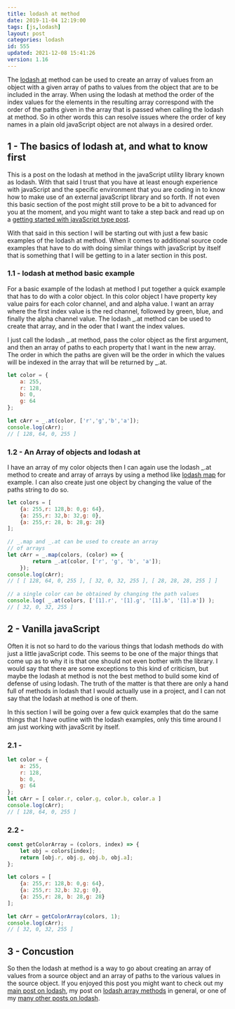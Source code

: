 ```yaml
---
title: lodash at method
date: 2019-11-04 12:19:00
tags: [js,lodash]
layout: post
categories: lodash
id: 555
updated: 2021-12-08 15:41:26
version: 1.16
---
```


The [lodash at](https://lodash.com/docs/4.17.15#at) method can be used to create an array of values from an object with a given array of paths to values from the object that are to be included in the array. When using the lodash at method the order of the index values for the elements in the resulting array correspond with the order of the paths given in the array that is passed when calling the lodash at method. So in other words this can resolve issues where the order of key names in a plain old javaScript object are not always in a desired order.

<!-- more -->

## 1 - The basics of lodash at, and what to know first

This is a post on the lodash at method in the javaScript utility library known as lodash. With that said I trust that you have at least enough experience with javaScript and the specific environment that you are coding in to know how to make use of an external javaScript library and so forth. If not even this basic section of the post might still prove to be a bit to advanced for you at the moment, and you might want to take a step back and read up on a [getting started with javaScript type post](/2018/11/27/js-getting-started/).

With that said in this section I will be starting out with just a few basic examples of the lodash at method. When it comes to additional source code examples that have to do with doing similar things with javaScript by itself that is something that I will be getting to in a later section in this post.

### 1.1 - lodash at method basic example

For a basic example of the lodash at method I put together a quick example that has to do with a color object. In this color object I have property key value pairs for each color channel, and and alpha value. I want an array where the first index value is the red channel, followed by green, blue, and finally the alpha channel value. The lodash \_.at method can be used to create that array, and in the oder that I want the index values.

I just call the lodash \_.at method, pass the color object as the first argument, and then an array of paths to each property that I want in the new array. The order in which the paths are given will be the order in which the values will be indexed in the array that will be returned by \_.at.

```js
let color = {
    a: 255,
    r: 128,
    b: 0,
    g: 64
};
 
let cArr = _.at(color, ['r','g','b','a']);
console.log(cArr);
// [ 128, 64, 0, 255 ]
```

### 1.2 - An Array of objects and lodash at

I have an array of my color objects then I can again use the lodash \_.at method to create and array of arrays by using a method like [lodash map](/2018/02/02/lodash_map/) for example. I can also create just one object by changing the value of the paths string to do so.

```js
let colors = [
    {a: 255,r: 128,b: 0,g: 64},
    {a: 255,r: 32,b: 32,g: 0},
    {a: 255,r: 28, b: 28,g: 28}
];
 
// _.map and _.at can be used to create an array
// of arrays
let cArr = _.map(colors, (color) => {
        return _.at(color, ['r', 'g', 'b', 'a']);
    });
console.log(cArr);
// [ [ 128, 64, 0, 255 ], [ 32, 0, 32, 255 ], [ 28, 28, 28, 255 ] ]
 
// a single color can be obtained by changing the path values
console.log( _.at(colors, ['[1].r', '[1].g', '[1].b', '[1].a']) );
// [ 32, 0, 32, 255 ]
```

## 2 - Vanilla javaScript

Often it is not so hard to do the various things that lodash methods do with just a little javaScript code. This seems to be one of the major things that come up as to why it is that one should not even bother with the library. I would say that there are some exceptions to this kind of criticism, but maybe the lodash at method is not the best method to build some kind of defense of using lodash. The truth of the matter is that there are only a hand full of methods in lodash that I would actually use in a project, and I can not say that the lodash at method is one of them.

In this section I will be going over a few quick examples that do the same things that I have outline with the lodash examples, only this time around I am just working with javaScrit by itself.

### 2.1 -

```js
let color = {
    a: 255,
    r: 128,
    b: 0,
    g: 64
};
let cArr = [ color.r, color.g, color.b, color.a ]
console.log(cArr);
// [ 128, 64, 0, 255 ]
```

### 2.2 - 

```js
const getColorArray = (colors, index) => {
    let obj = colors[index];
    return [obj.r, obj.g, obj.b, obj.a];
};
 
let colors = [
    {a: 255,r: 128,b: 0,g: 64},
    {a: 255,r: 32,b: 32,g: 0},
    {a: 255,r: 28, b: 28,g: 28}
];
 
let cArr = getColorArray(colors, 1);
console.log(cArr);
// [ 32, 0, 32, 255 ]
```

## 3 - Concustion

So then the lodash at method is a way to go about creating an array of values from a source object and an array of paths to the various values in the source object. If you enjoyed this post you might want to check out my [main post on lodash](/2019/02/15/lodash/), my post on [lodash array methods](/2019/02/14/lodash_array/) in general, or one of my [many other posts on lodash](/categories/lodash/).

